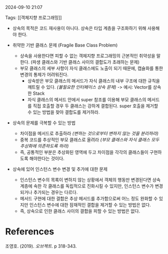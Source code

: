 
2024-09-10 21:07

Tags: [[객체지향 프로그래밍]]

- 상속의 목적은 코드 재사용이 아니다. 상속은 타입 계층을 구조화하기 위해 사용해야 한다.

- 취약한 기반 클래스 문제 (Fragile Base Class Problem)
	- 상속을 사용한다면 피할 수 없는 객체지향 프로그래밍의 근본적인 취약성을 말한다. (파생 클래스와 기반 클래스 사이의 결합도가 초래하는 문제)
	- 부모 클래스의 세부 사항이 자식 클래스에도 노출이 되기 때문에, 캡슐화를 통한 변경의 통제가 어려워진다.
		- 상속받은 부모 클래스의 메서드가 자식 클래스의 내부 구조에 대한 규칙을 깨트릴 수 있다. *(불필요한 인터페이스 상속 문제)* -> 예시: Vector를 상속한 Stack
		- 자식 클래스의 메서드 안에서 super 참조를 이용해 부모 클래스의 메서드를 직접 호출할 경우 두 클래스는 강하게 결합된다. super 호출을 제거할 수 있는 방법을 찾아 결합도를 제거하라.

- 상속의 문제를 극복할 수 있는 방법
	- 차이점을 메서드로 추출하라 *(변하는 것으로부터 변하지 않는 것을 분리하라)*
	- 중복 코드를 추상적인 부모 클래스로 올려라 *(부모 클래스와 자식 클래스 모두 추상화에 의존하도록 하라)*
	- 즉, 공통적인 부분은 추상화된 영역에 두고 차이점을 각각의 클래스들이 구현하도록 해야한다는 것이다.

- 상속에 있어 인스턴스 변수 변경 및 추가에 대한 문제
	- 인스턴스 변수의 목록이 변하지 않는 상황에서 객체의 행동만 변경된다면 상속 계층에 속한 각 클래스를 독립적으로 진화시킬 수 있지만, 인스턴스 변수가 변경되거나 추가되는 경우는 다르다.
	- 메서드 구현에 대한 결합은 추상 메서드를 추가함으로써 어느 정도 완화할 수 있지만 인스턴스 변수에 대한 잠재적인 결합을 제거할 수 있는 방법은 없다.
	- 즉, 상속으로 인한 클래스 사이의 결합을 피할 수 있는 방법은 없다.


# References

조영호. (2019). *오브젝트*. p 318-343.
